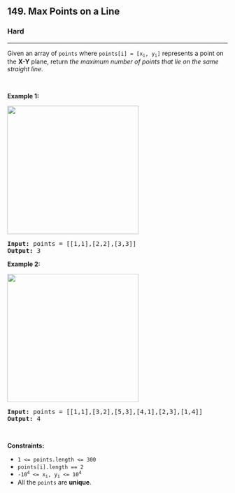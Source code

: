 <h2>149. Max Points on a Line</h2><h3>Hard</h3><hr><div><p>Given an array of <code>points</code> where <code>points[i] = [x<sub>i</sub>, y<sub>i</sub>]</code> represents a point on the <strong>X-Y</strong> plane, return <em>the maximum number of points that lie on the same straight line</em>.</p>

<p>&nbsp;</p>
<p><strong>Example 1:</strong></p>
<img alt="" src="https://assets.leetcode.com/uploads/2021/02/25/plane1.jpg" style="width: 300px; height: 294px;">
<pre style="position: relative;"><strong>Input:</strong> points = [[1,1],[2,2],[3,3]]
<strong>Output:</strong> 3
<div class="open_grepper_editor" title="Edit &amp; Save To Grepper"></div></pre>

<p><strong>Example 2:</strong></p>
<img alt="" src="https://assets.leetcode.com/uploads/2021/02/25/plane2.jpg" style="width: 300px; height: 294px;">
<pre style="position: relative;"><strong>Input:</strong> points = [[1,1],[3,2],[5,3],[4,1],[2,3],[1,4]]
<strong>Output:</strong> 4
<div class="open_grepper_editor" title="Edit &amp; Save To Grepper"></div></pre>

<p>&nbsp;</p>
<p><strong>Constraints:</strong></p>

<ul>
	<li><code>1 &lt;= points.length &lt;= 300</code></li>
	<li><code>points[i].length == 2</code></li>
	<li><code>-10<sup style="">4</sup> &lt;= x<sub>i</sub>, y<sub>i</sub> &lt;= 10<sup style="">4</sup></code></li>
	<li>All the <code>points</code> are <strong>unique</strong>.</li>
</ul>
</div>